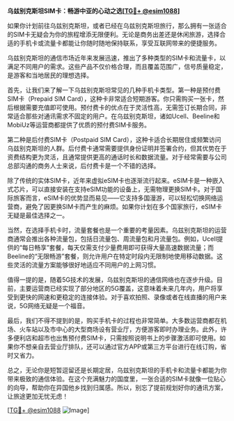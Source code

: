 **乌兹别克斯坦SIM卡：畅游中亚的心动之选[[TG💪+ @esim1088](https://t.me/s/esim1088)]**

如果你计划前往乌兹别克斯坦，或者已经在乌兹别克斯坦旅行，那么拥有一张适合的SIM卡无疑会为你的旅程增添无限便利。无论是商务出差还是休闲旅游，选择合适的手机卡或流量卡都能让你随时随地保持联系，享受互联网带来的便捷服务。

乌兹别克斯坦的通信市场近年来发展迅速，推出了多种类型的SIM卡和流量卡，以满足不同用户的需求。这些产品不仅价格合理，而且覆盖范围广，信号质量稳定，是游客和当地居民的理想选择。

首先，让我们来了解一下乌兹别克斯坦常见的几种手机卡类型。第一种是预付费SIM卡（Prepaid SIM Card），这种卡非常适合短期游客。你只需购买一张卡，然后根据需要充值即可使用。预付费卡的优点在于灵活性高，无需签订长期合同，非常适合那些对通讯需求不固定的用户。在乌兹别克斯坦，诸如Ucell、Beeline和MobiUz等运营商都提供了优质的预付费SIM卡服务。

第二种是后付费SIM卡（Postpaid SIM Card），这种卡适合长期居住或频繁访问乌兹别克斯坦的人群。后付费卡通常需要提供身份证明并签署合约，但其优势在于资费结构更为灵活，且通常提供更高的通话时长和数据流量。对于经常需要与公司总部沟通的商务人士来说，后付费卡是一个不错的选择。

除了传统的实体SIM卡，近年来虚拟eSIM卡也逐渐流行起来。eSIM卡是一种嵌入式芯片，可以直接安装在支持eSIM功能的设备上，无需物理更换SIM卡。对于国际旅客而言，eSIM卡的优势显而易见——它支持多国漫游，可以轻松切换网络运营商，避免了因更换SIM卡而产生的麻烦。如果你计划在多个国家旅行，eSIM卡无疑是最佳选择之一。

当然，在选择手机卡时，流量套餐也是一个重要的考量因素。乌兹别克斯坦的运营商通常会推出各种流量包，包括日流量包、周流量包和月流量包。例如，Ucell提供的“每日畅享”套餐，每天仅需支付少量费用即可获得大量高速数据流量；而Beeline的“无限畅游”套餐，则允许用户在特定时段内无限制地使用移动数据。这些灵活的流量方案能够很好地适应不同用户的上网习惯。

值得一提的是，随着5G技术的发展，乌兹别克斯坦的通信网络也在逐步升级。目前，主要运营商已经实现了部分地区的5G覆盖，这意味着未来几年内，用户将享受到更快的网速和更稳定的连接体验。对于喜欢拍照、录像或者在线直播的用户来说，5G网络无疑是一个福音。

最后，我们不得不提到的是，购买手机卡的过程也非常简单。大多数运营商都在机场、火车站以及市中心的大型商场设有营业厅，方便游客即时办理业务。此外，许多便利店和超市也出售预付费SIM卡，只需按照说明书上的步骤激活即可使用。如果你不想亲自去营业厅排队，还可以通过官方APP或第三方平台进行在线订购，省时又省力。

总之，无论你是短暂逗留还是长期定居，乌兹别克斯坦的手机卡和流量卡都能为你带来极致的通信体验。在这个充满魅力的国度里，一张合适的SIM卡就像一位贴心的向导，帮助你在异国他乡找到归属感。所以，别忘了提前规划好你的通讯方案，让旅途更加无忧无虑！

[[TG💪+ @esim1088](https://t.me/s/esim1088) ![Image](https://i.postimg.cc/4NQfJmqS/Snipaste-2025-05-13-00-14-12.png)]